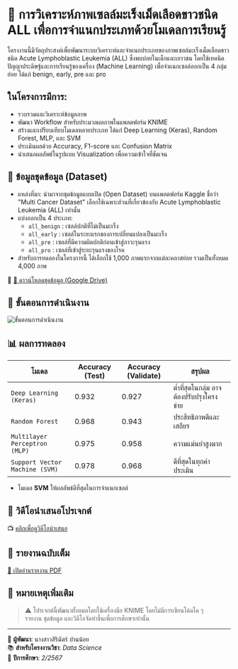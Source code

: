 # 🧬 การวิเคราะห์ภาพเซลล์มะเร็งเม็ดเลือดขาวชนิด ALL เพื่อการจำแนกประเภทด้วยโมเดลการเรียนรู้ 

โครงงานนี้มีวัตถุประสงค์เพื่อพัฒนาระบบวิเคราะห์และจำแนกประเภทของภาพเซลล์มะเร็งเม็ดเลือดขาวชนิด Acute Lymphoblastic Leukemia (ALL) ซึ่งพบบ่อยในเด็กและเยาวชน โดยใช้เทคนิคปัญญาประดิษฐ์และการเรียนรู้ของเครื่อง (Machine Learning) เพื่อจำแนกเซลล์ออกเป็น 4 กลุ่มย่อย ได้แก่ benign, early, pre และ pro

## ในโครงการมีการ:
- รวบรวมและวิเคราะห์ข้อมูลภาพ
- พัฒนา Workflow สำหรับประมวลผลภาพในแพลตฟอร์ม KNIME
- สร้างและเปรียบเทียบโมเดลหลายประเภท ได้แก่ Deep Learning (Keras), Random Forest, MLP, และ SVM
- ประเมินผลด้วย Accuracy, F1-score และ Confusion Matrix
- นำเสนอผลลัพธ์ในรูปแบบ Visualization เพื่อความเข้าใจที่ชัดเจน
  
## 📁 ข้อมูลชุดข้อมูล (Dataset)

- แหล่งที่มา: นำมาจากชุดข้อมูลแบบเปิด (Open Dataset) บนแพลตฟอร์ม Kaggle ชื่อว่า "Multi Cancer Dataset" เลือกใช้เฉพาะส่วนที่เกี่ยวข้องกับ Acute Lymphoblastic Leukemia (ALL) เท่านั้น 
- แบ่งออกเป็น 4 ประเภท:
  - `all_benign` : เซลล์ปกติที่ไม่เป็นมะเร็ง
  - `all_early` : เซลล์ในระยะแรกของการเปลี่ยนแปลงเป็นมะเร็ง
  - `all_pre` : เซลล์ที่มีความผิดปกติก่อนเข้าสู่ภาวะรุนแรง
  - `all_pro` : เซลล์ที่เข้าสู่ระยะรุนแรงของโรค
- สำหรับการทดลองในโครงการนี้ ได้เลือกใช้ 1,000 ภาพแรกจากแต่ละคลาสย่อย รวมเป็นทั้งหมด 4,000 ภาพ 

🔗 [📂 ดาวน์โหลดชุดข้อมูล (Google Drive)](https://drive.google.com/file/d/1JxeIWdxCIpTOKOjK_TjxJVdu6ldFgITr/view?usp=sharing)

## 🧪 ขั้นตอนการดำเนินงาน
![ขั้นตอนการดำเนินงาน](#)

## 📊 ผลการทดลอง

| โมเดล | Accuracy (Test)| Accuracy (Validate) | สรุปผล |
|-------------------------------|------------|-------------|-------------------------------|
| `Deep Learning (Keras)` | 0.932 | 0.927 | ต่ำที่สุดในกลุ่ม อาจต้องปรับปรุงโครงข่าย |
| `Random Forest` |0.968 | 0.943 | ประสิทธิภาพดีและเสถียร |
| `Multilayer Perceptron (MLP)` | 0.975 | 0.958 | ความแม่นยำสูงมาก |
| `Support Vector Machine (SVM)` | 0.978 | 0.968 | ดีที่สุดในทุกค่าประเมิน |

- โมเดล **SVM** ให้ผลลัพธ์ดีที่สุดในการจำแนกเซลล์

## 🎥 วิดีโอนำเสนอโปรเจกต์

📺 [คลิกเพื่อดูวิดีโอนำเสนอ](https://drive.google.com/file/d/12MTRZovXodTAMMyR801WaMSs7okX1I6A/view?usp=drive_link)

## 📄 รายงานฉบับเต็ม

[📄 เปิดอ่านรายงาน PDF](https://drive.google.com/file/d/1CVM14l4r9nVEpv9isX_muls_8J5-uj0i/view?usp=drive_link)

## 🔧 หมายเหตุเพิ่มเติม

> ⚠️ โปรเจกต์นี้พัฒนาทั้งหมดโดยใช้เครื่องมือ KNIME โดยไม่มีการเขียนโค้ดใด ๆ  
> รายงาน ชุดข้อมูล และวิดีโอจัดทำขึ้นเพื่อการศึกษาเท่านั้น

---

📌 **ผู้พัฒนา**: นางสาวสิริฉัตร์ ปานน้อย  
📚 **สำหรับโครงงานวิชา**: *Data Science*  
📅 **ปีการศึกษา**: *2/2567*
